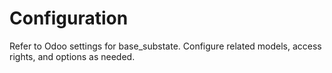 # Configuration

Refer to Odoo settings for base_substate. Configure related models, access rights, and options as needed.
